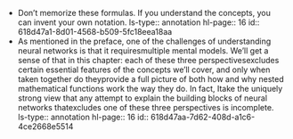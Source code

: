 - Don’t memorize these formulas. If you understand the concepts, you can invent your own notation.
  ls-type:: annotation
  hl-page:: 16
  id:: 618d47a1-8d01-4568-b509-5fc18eea18aa
- As mentioned in the preface, one of the challenges of understanding neural networks is that it requiresmultiple mental models. We’ll get a sense of that in this chapter: each of these three perspectivesexcludes certain essential features of the concepts we’ll cover, and only when taken together do theyprovide a full picture of both how and why nested mathematical functions work the way they do. In fact, Itake the uniquely strong view that any attempt to explain the building blocks of neural networks thatexcludes one of these three perspectives is incomplete.
  ls-type:: annotation
  hl-page:: 16
  id:: 618d47aa-7d62-408d-a1c6-4ce2668e5514